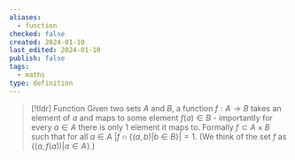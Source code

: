```yaml
---
aliases:
  - function
checked: false
created: 2024-01-10
last_edited: 2024-01-10
publish: false
tags:
  - maths
type: definition
---
```

>[!tldr] Function
>Given two sets $A$ and $B$, a function $f: A \rightarrow B$ takes an element of $a$ and maps to some element $f(a) \in B$ - importantly for every $a \in A$ there is only 1 element it maps to. Formally $f \subset A \times B$ such that for all $a \in A$ $\vert f \cap \{(a,b) \vert b \in B\}\vert = 1$. (We think of the set $f$ as $\{(a,f(a)) \vert a \in A\}$.) 

